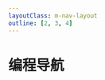 ```yaml
---
layoutClass: m-nav-layout
outline: [2, 3, 4]
---
```


<script setup>
import { WIZARDS_DATA } from './data'
</script>
<style src="../styles/index.scss"></style>

# 编程导航

<MNavLinks v-for="{title, items} in WIZARDS_DATA" :title="title" :items="items"/>
